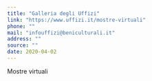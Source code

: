 ```yaml
---
title: "Galleria degli Uffizi"
link: "https://www.uffizi.it/mostre-virtuali"
phone: ""
mail: "infouffizi@beniculturali.it"
address: ""
source: ""
date: 2020-04-02
---
```


Mostre virtuali
